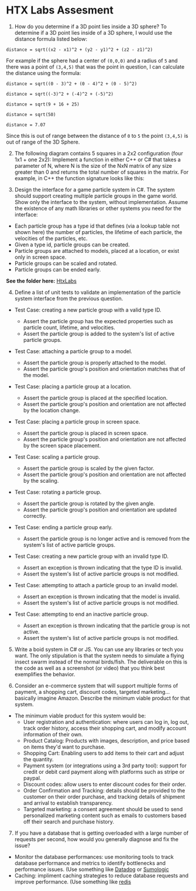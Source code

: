# HTX Labs Assesment

1. How do you determine if a 3D point lies inside a 3D sphere?
To determine if a 3D point lies inside of a 3D sphere, I would use the distance formula listed below:

`distance = sqrt((x2 - x1)^2 + (y2 - y1)^2 + (z2 - z1)^2)`

For example if the sphere had a center of `(0,0,0)` and a radius of `5` and there was a point of `(3,4,5)` that was the point in question, I can calculate the distance using the formula:

`distance = sqrt((0 - 3)^2 + (0 - 4)^2 + (0 - 5)^2)`

`distance = sqrt((-3)^2 + (-4)^2 + (-5)^2)`

`distance = sqrt(9 + 16 + 25)`

`distance = sqrt(50)`

`distance = 7.07`

Since this is out of range between the distance of `0` to `5` the point `(3,4,5)` is out of range of the 3D Sphere.

2. The following diagram contains 5 squares in a 2x2 configuration (four 1x1 + one 2x2):
Implement a function in either C++ or C# that takes a parameter of N, where N is the size of
the NxN matrix of any size greater than 0 and returns the total number of squares in the
matrix. For example, in C++ the function signature looks like this:

3. Design the interface for a game particle system in C#. The system should support creating
multiple particle groups in the game world. Show only the interface to the system, without
implementation. Assume the existence of any math libraries or other systems you need for the
interface:
- Each particle group has a type id that defines (via a lookup table not shown here) the number of
particles, the lifetime of each particle, the velocities of the particles, etc.
- Given a type id, particle groups can be created.
- Particle groups are attached to models, placed at a location, or exist only in screen space.
- Particle groups can be scaled and rotated.
- Particle groups can be ended early.

**See the folder here:** [HtxLabs](src/HtxLabs/)

4. Define a list of unit tests to validate an implementation of the particle system interface from the
previous question.

- Test Case: creating a new particle group with a valid type ID.
	- Assert the particle group has the expected properties such as particle count, lifetime, and velocities.
	- Assert the particle group is added to the system's list of active particle groups.

- Test Case: attaching a particle group to a model.
	- Assert the particle group is properly attached to the model.
	- Assert the particle group's position and orientation matches that of the model.

- Test Case: placing a particle group at a location.
	- Assert the particle group is placed at the specified location.
	- Assert the particle group's position and orientation are not affected by the location change.

- Test Case: placing a particle group in screen space.
	- Assert the particle group is placed in screen space.
	- Assert the particle group's position and orientation are not affected by the screen space placement.

- Test Case: scaling a particle group.
	- Assert the particle group is scaled by the given factor.
	- Assert the particle group's position and orientation are not affected by the scaling.

- Test Case: rotating a particle group.	
	- Assert the particle group is rotated by the given angle.
	- Assert the particle group's position and orientation are updated correctly.

- Test Case: ending a particle group early.
	- Assert the particle group is no longer active and is removed from the system's list of active particle groups.

- Test Case: creating a new particle group with an invalid type ID.
	- Assert an exception is thrown indicating that the type ID is invalid.
	- Assert the system's list of active particle groups is not modified.

- Test Case: attempting to attach a particle group to an invalid model.
	- Assert an exception is thrown indicating that the model is invalid.
	- Assert the system's list of active particle groups is not modified.

- Test Case: attempting to end an inactive particle group.
	- Assert an exception is thrown indicating that the particle group is not active.
	- Assert the system's list of active particle groups is not modified.

5. Write a boid system in C# or JS. You can use any libraries or tech you want. The only stipulation
is that the system needs to simulate a flying insect swarm instead of the normal birds/fish. The
deliverable on this is the code as well as a screenshot (or video) that you think best exemplifies the
behavior.

6. Consider an e-commerce system that will support multiple forms of payment, a shopping cart,
discount codes, targeted marketing…basically imagine Amazon. Describe the minimum viable product
for that system.
- The minimum viable product for this system would be:
	- User registration and authentication: where users can log in, log out, track order history, access their shopping cart, and modify account information of their own.
	- Product Catalog: Products with images, description, and price based on items they'd want to purchase.
	- Shopping Cart: Enabling users to add items to their cart and adjust the quantity.
	- Payment system (or integrations using a 3rd party tool): support for credit or debit card payment along with platforms such as stripe or paypal.
	- Discount codes: allow users to enter discount codes for their order.
	- Order Confirmation and Tracking: details should be provided to the customer on their order purchase, and tracking details of shipment and arrival to establish transparency.
	- Targeted marketing: a consent agreement should be used to send personalized marketing content such as emails to customers based off their search and purchase history.

7. If you have a database that is getting overloaded with a large number of requests per second,
how would you generally diagnose and fix the issue?
- Monitor the database performances: use monitoring tools to track database performance and metrics to identify bottlenecks and performance issues. (Use something like [Datadog](https://www.datadoghq.com/) or [Sumologic](https://www.sumologic.com/) 
- Caching: impliment caching strategies to reduce database requests and improve performance. (Use something like [redis](https://redis.com/)